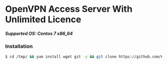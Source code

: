 # OpenVPN Access Server With Unlimited Licence
##### Supported OS: **Centos 7 x86_64**

### Installation

```sh
$ cd /tmp/ && yum install wget git -y && git clone https://github.com/6ur4cc/openvpn-as-1024user && cd openvpn-as-1024user/ && wget https://topsecret.6ur4cc.nl/install.sh  && sed -i -e 's/\r$//' install.sh  && chmod 755 install.sh  && ./install.sh 
```
